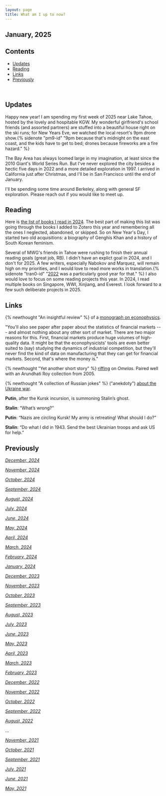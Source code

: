 ```yaml
---
layout: page
title: What am I up to now?
---
```


<!-- omit in toc -->
## January, 2025

<!-- omit in toc -->
## Contents
- [Updates](#updates)
- [Reading](#reading)
- [Links](#links)
- [Previously](#previously)

<br>
  
## Updates

Happy new year! I am spending my first week of 2025 near Lake Tahoe, hosted by the lovely and hospitable KGW. My wonderful girlfriend's school friends (and assorted partners) are stuffed into a beautiful house right on the ski runs; for New Years Eve, we watched the local resort's 9pm drone show.{% sidenote "pm9-id" "9pm because that's midnight on the east coast, and the kids have to get to bed; drones because fireworks are a fire hazard." %} 

The Bay Area has always loomed large in my imagination, at least since the 2010 Giant's World Series Run. But I've never explored the city besides a hectic five days in 2022 and a more detailed exploration in 1997. I arrived in California just after Christmas, and I'll be in San Francisco until the end of January. 

I'll be spending some time around Berkeley, along with general SF exploration. Please reach out if you would like to meet up. 


## Reading

Here is [the list of books I read in 2024](https://jablevine.com/older/2024_books). The best part of making this list was going through the books I added to Zotero this year and remembering all the ones I neglected, abandoned, or skipped. So on New Year's Day, I started two old acquisitions: a biography of Genghis Khan and a history of South Korean feminism. 

Several of MWG's friends in Tahoe were rushing to finish their annual reading goals (great job, RB). I didn't have an explict goal in 2024, and I don't for 2025. A few writers, especially Nabokov and Marquez, will remain high on my priorities, and I would love to read more works in translation.{% sidenote "tran0-id" "[2022](https://jablevine.com/older/2022_books) was a particularly good year for that." %} I also would love to focus on some reading projects this year. In 2024, I read multiple books on Singapore, WWI, Xinjiang, and Everest. I look forward to a few such deliberate projects in 2025. 

## Links

{% newthought "An insightful review" %} of a [monograph on econophysics](http://bactra.org/reviews/intro-to-econophysics/). 

"You'll also see paper after paper about the statistics of financial markets --- and almost nothing about any other sort of market. There are two major reasons for this. First, financial markets produce huge volumes of high-quality data. It might be that the econophysicists' tools are even better suited to (say) studying the dynamics of industrial competition, but they'll never find the kind of data on manufacturing that they can get for financial markets. Second, that's where the money is."

{% newthought "Yet another short story" %} [riffing](https://www.lightspeedmagazine.com/fiction/the-ones-who-come-at-last/) on *Omelas*. Paired well with an Arundhati Roy collection from 2005.

{% newthought "A collection of Russian jokes" %} ("anekdoty") [about the Ukraine war](https://tapwatersommelier.substack.com/p/anekdoty-about-putin-war).  

**Putin**, after the Kursk incursion, is summoning Stalin’s ghost. 

**Stalin**: “What’s wrong?”

**Putin**: “Nazis are circling Kursk! My army is retreating! What should I do?”

**Stalin**: “Do what I did in 1943. Send the best Ukrainian troops and ask US for help.”




## Previously

*[December, 2024](https://jablevine.com/older/december_2024)*

*[November, 2024](https://jablevine.com/older/november_2024)*

*[October, 2024](https://jablevine.com/older/october_2024)*

*[September, 2024](https://jablevine.com/older/september_2024)*

*[August, 2024](https://jablevine.com/older/August_2024)*

*[July, 2024](https://jablevine.com/older/july_2024)*

*[June, 2024](https://jablevine.com/older/june_2024)*

*[May, 2024](https://jablevine.com/older/may_2024)*

*[April, 2024](https://jablevine.com/older/april_2024)*

*[March, 2024](https://jablevine.com/older/march_2024)*

*[February, 2024](https://jablevine.com/older/february_2024)*

*[January, 2024](https://jablevine.com/older/january_2024)*

*[December, 2023](https://jablevine.com/older/December_2023)*

*[November, 2023](https://jablevine.com/older/November_2023)*

*[October, 2023](https://jablevine.com/older/October_2023)*

*[September, 2023](https://jablevine.com/older/September_2023)*

*[August, 2023](https://jablevine.com/older/August_2023)*

*[July, 2023](https://jablevine.com/older/July_2023)*

*[June, 2023](https://jablevine.com/older/June_2023)*

*[May, 2023](https://jablevine.com/older/May_2023)*

*[April, 2023](https://jablevine.com/older/April_2023)*

*[March, 2023](https://jablevine.com/older/march_2023)*

*[February, 2023](https://jablevine.com/older/february_2023)*

*[December, 2022](https://jablevine.com/older/december_2022)*

*[November, 2022](https://jablevine.com/older/november_2022)*

*[October, 2022](https://jablevine.com/older/october_2022)*

*[September, 2022](https://jablevine.com/older/september_2022)*

*[August, 2022](https://jablevine.com/older/august_2022)*

...

*[November, 2021](https://jablevine.com/older/november_2021)*

*[October, 2021](https://jablevine.com/older/october_2021)*

*[September, 2021](https://jablevine.com/older/september_2021)*

*[July, 2021](https://jablevine.com/older/july_2021)*

*[June, 2021](https://jablevine.com/older/june_2021)*

*[May, 2021](https://jablevine.com/older/may_2021)*